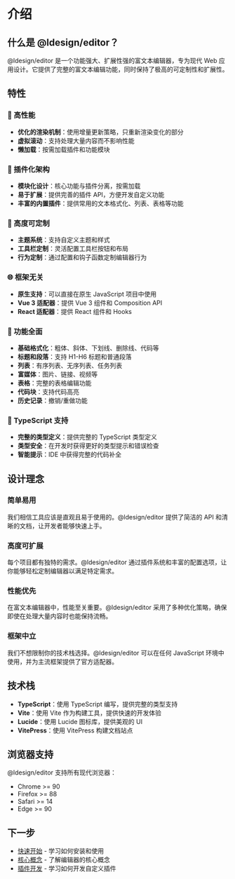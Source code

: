 # 介绍

## 什么是 @ldesign/editor？

@ldesign/editor 是一个功能强大、扩展性强的富文本编辑器，专为现代 Web 应用设计。它提供了完整的富文本编辑功能，同时保持了极高的可定制性和扩展性。

## 特性

### 🚀 高性能

- **优化的渲染机制**：使用增量更新策略，只重新渲染变化的部分
- **虚拟滚动**：支持处理大量内容而不影响性能
- **懒加载**：按需加载插件和功能模块

### 🔌 插件化架构

- **模块化设计**：核心功能与插件分离，按需加载
- **易于扩展**：提供完善的插件 API，方便开发自定义功能
- **丰富的内置插件**：提供常用的文本格式化、列表、表格等功能

### 🎨 高度可定制

- **主题系统**：支持自定义主题和样式
- **工具栏定制**：灵活配置工具栏按钮和布局
- **行为定制**：通过配置和钩子函数定制编辑器行为

### 🌐 框架无关

- **原生支持**：可以直接在原生 JavaScript 项目中使用
- **Vue 3 适配器**：提供 Vue 3 组件和 Composition API
- **React 适配器**：提供 React 组件和 Hooks

### 📝 功能全面

- **基础格式化**：粗体、斜体、下划线、删除线、代码等
- **标题和段落**：支持 H1-H6 标题和普通段落
- **列表**：有序列表、无序列表、任务列表
- **富媒体**：图片、链接、视频等
- **表格**：完整的表格编辑功能
- **代码块**：支持代码高亮
- **历史记录**：撤销/重做功能

### 🎯 TypeScript 支持

- **完整的类型定义**：提供完整的 TypeScript 类型定义
- **类型安全**：在开发时获得更好的类型提示和错误检查
- **智能提示**：IDE 中获得完整的代码补全

## 设计理念

### 简单易用

我们相信工具应该是直观且易于使用的。@ldesign/editor 提供了简洁的 API 和清晰的文档，让开发者能够快速上手。

### 高度可扩展

每个项目都有独特的需求。@ldesign/editor 通过插件系统和丰富的配置选项，让你能够轻松定制编辑器以满足特定需求。

### 性能优先

在富文本编辑器中，性能至关重要。@ldesign/editor 采用了多种优化策略，确保即使在处理大量内容时也能保持流畅。

### 框架中立

我们不想限制你的技术栈选择。@ldesign/editor 可以在任何 JavaScript 环境中使用，并为主流框架提供了官方适配器。

## 技术栈

- **TypeScript**：使用 TypeScript 编写，提供完整的类型支持
- **Vite**：使用 Vite 作为构建工具，提供快速的开发体验
- **Lucide**：使用 Lucide 图标库，提供美观的 UI
- **VitePress**：使用 VitePress 构建文档站点

## 浏览器支持

@ldesign/editor 支持所有现代浏览器：

- Chrome >= 90
- Firefox >= 88
- Safari >= 14
- Edge >= 90

## 下一步

- [快速开始](/guide/getting-started) - 学习如何安装和使用
- [核心概念](/guide/editor-instance) - 了解编辑器的核心概念
- [插件开发](/plugins/custom) - 学习如何开发自定义插件
